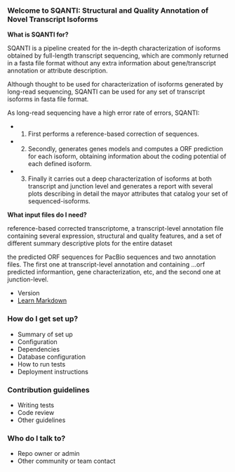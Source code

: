 ### Welcome to **SQANTI: Structural and Quality Annotation of Novel Transcript Isoforms** ###


**What is SQANTI for?**

SQANTI is a pipeline created for the in-depth characterization of isoforms obtained by full-length transcript sequencing, which are commonly returned in a fasta file format without any extra information about gene/transcript annotation or attribute description.

Although thought to be used for characterization of isoforms generated by long-read sequencing, SQANTI can be used for any set of transcript isoforms in fasta file format.

As long-read sequencing have a high error rate of errors, SQANTI:
* 1. First performs a reference-based correction of sequences.
* 2. Secondly, generates genes models and computes a ORF prediction for each isoform, obtaining information about the coding potential of each defined isoform. 
* 3. Finally it carries out a deep characterization of isoforms at both transcript and junction level and generates a report with several plots describing in detail the mayor attributes that catalog your set of sequenced-isoforms.



**What input files do I need?**




 reference-based corrected transcriptome, a transcript-level annotation file containing several expression, structural and quality features, and a set of different summary descriptive plots for the entire dataset 

the predicted ORF sequences for PacBio sequences and two annotation files. The first one at transcript-level annotation and containing …orf predicted informantion, gene characterization, etc, and the second one at junction-level.

* Version
* [Learn Markdown](https://bitbucket.org/tutorials/markdowndemo)

### How do I get set up? ###

* Summary of set up
* Configuration
* Dependencies
* Database configuration
* How to run tests
* Deployment instructions

### Contribution guidelines ###

* Writing tests
* Code review
* Other guidelines

### Who do I talk to? ###

* Repo owner or admin
* Other community or team contact